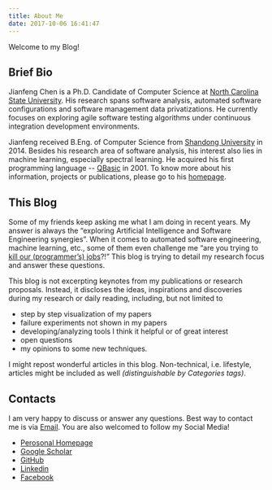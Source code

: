 ```yaml
---
title: About Me
date: 2017-10-06 16:41:47
---
```


Welcome to my Blog!

## Brief Bio

Jianfeng Chen is a Ph.D. Candidate of Computer Science at [North Carolina State University](https://www.ncsu.edu). His research spans software analysis, automated software configurations and software management data privatizations. He currently focuses on exploring agile software testing algorithms under continuous integration development environments.

Jianfeng received B.Eng. of Computer Science from [Shandong University](https://en.wikipedia.org/wiki/Shandong_University) in 2014. Besides his research area of software analysis, his interest also lies in machine learning, especially spectral learning. He acquired his first programming language -- [QBasic](http://www.qbasic.net/) in 2001. To know more about his information, projects or publications, please go to his [homepage](http://jianfeng.us).

## This Blog

Some of my friends keep asking me what I am doing in recent years. My answer is always the “exploring Artificial Intelligence and Software Engineering synergies”. When it comes to automated software engineering, machine learning, etc., some of them even challenge me “are you trying to [kill our (programmer’s) jobs](https://qz.com/920468/artificial-intelligence-created-by-microsoft-and-university-of-cambridge-is-learning-to-write-code-by-itself-not-steal-it/)?!” This blog is trying to detail my research focus and answer these questions.

This blog is not excerpting keynotes from my publications or research proposals. Instead, it discloses the ideas, inspirations and discoveries during my research or daily reading, including, but not limited to 

- step by step visualization of my papers
- failure experiments not shown in my papers
- developing/analyzing tools I think it helpful or of great interest
- open questions 
- my opinions to some new techniques.

I might repost wonderful articles in this blog. Non-technical, i.e. lifestyle, articles might be included as well *(distinguishable by Categories tags)*.

## Contacts

I am very happy to discuss or answer any questions. Best way to contact me is via [Email](mailto:jchen37@ncsu.edu). You are also welcomed to follow my Social Media!

- [Perosonal Homepage](http://jianfeng.us)
- [Google Scholar](https://scholar.google.com/citations?user=StXI8uQAAAAJ&hl=en)
- [GitHub](https://github.com/ginfung)
- [Linkedin](https://www.linkedin.com/in/jianfengcs/)
- [Facebook](https://www.facebook.com/chenjiannfeng)